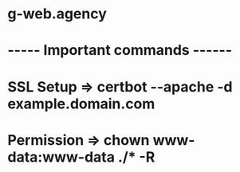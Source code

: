 # g-web.agency
# ----- Important commands ------
# SSL Setup => certbot --apache -d example.domain.com
# Permission => chown www-data:www-data ./* -R
